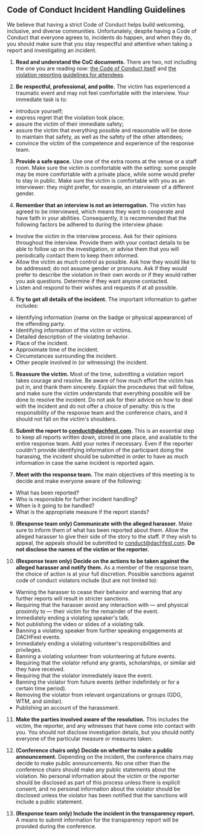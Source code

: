 ## Code of Conduct Incident Handling Guidelines

We believe that having a strict Code of Conduct helps build welcoming, inclusive, and diverse communities. Unfortunately, despite having a Code of Conduct that everyone agrees to, incidents do happen, and when they do, you should make sure that you stay respectful and attentive when taking a report and investigating an incident.

1. **Read and understand the CoC documents.** There are two, not including the one you are reading now: [the Code of Conduct itself](/conduct) and [the violation reporting guidelines for attendees](/violation-reporting).

2. **Be respectful, professional, and polite.** The victim has experienced a traumatic event and may not feel comfortable with the interview. Your immediate task is to:

* introduce yourself;
* express regret that the violation took place;
* assure the victim of their immediate safety;
* assure the victim that everything possible and reasonable will be done to maintain that safety, as well as the safety of the other attendees;
* convince the victim of the competence and experience of the response team.

3. **Provide a safe space.** Use one of the extra rooms at the venue or a staff room. Make sure the victim is comfortable with the setting: some people may be more comfortable with a private place, while some would prefer to stay in public. Make sure the victim is comfortable with you as an interviewer: they might prefer, for example, an interviewer of a different gender.

4. **Remember that an interview is not an interrogation.** The victim has agreed to be interviewed, which means they want to cooperate and have faith in your abilities. Consequently, it is recommended that the following factors be adhered to during the interview phase:

* Involve the victim in the interview process. Ask for their opinions throughout the interview. Provide them with your contact details to be able to follow up on the investigation, or advise them that you will periodically contact them to keep them informed.
* Allow the victim as much control as possible. Ask how they would like to be addressed; do not assume gender or pronouns. Ask if they would prefer to describe the violation in their own words or if they would rather you ask questions. Determine if they want anyone contacted.
* Listen and respond to their wishes and requests if at all possible.

4. **Try to get all details of the incident.** The important information to gather includes:

* Identifying information (name on the badge or physical appearance) of the offending party.
* Identifying information of the victim or victims.
* Detailed description of the violating behavior.
* Place of the incident.
* Approximate time of the incident.
* Circumstances surrounding the incident.
* Other people involved in (or witnessing) the incident.

5. **Reassure the victim.** Most of the time, submitting a violation report takes courage and resolve. Be aware of how much effort the victim has put in, and thank them sincerely. Explain the procedures that will follow, and make sure the victim understands that everything possible will be done to resolve the incident. Do not ask for their advice on how to deal with the incident and do not offer a choice of penalty: this is the responsibility of the response team and the conference chairs, and it should not fall on the victim's shoulders.

7. **Submit the report to conduct@dachfest.com.** This is an essential step to keep all reports written down, stored in one place, and available to the entire response team. Add your notes if necessary. Even if the reporter couldn't provide identifying information of the participant doing the harassing, the incident should be submitted in order to have as much information in case the same incident is reported again.

8. **Meet with the response team.** The main objectives of this meeting is to decide and make everyone aware of the following:

* What has been reported?
* Who is responsible for further incident handling?
* When is it going to be handled?
* What is the appropriate measure if the report stands?

9. **(Response team only) Communicate with the alleged harasser.** Make sure to inform them of what has been reported about them. Allow the alleged harasser to give their side of the story to the staff. If they wish to appeal, the appeals should be submitted to conduct@dachfest.com. **Do not disclose the names of the victim or the reporter.**

10. **(Response team only) Decide on the actions to be taken against the alleged harasser and notify them.** As a member of the response team, the choice of action is at your full discretion. Possible sanctions against code of conduct violators include (but are not limited to):

* Warning the harasser to cease their behavior and warning that any further reports will result in stricter sanctions.
* Requiring that the harasser avoid any interaction with — and physical proximity to — their victim for the remainder of the event.
* Immediately ending a violating speaker's talk.
* Not publishing the video or slides of a violating talk.
* Banning a violating speaker from further speaking engagements at DACHFest events.
* Immediately ending a violating volunteer's responsibilities and privileges.
* Banning a violating volunteer from volunteering at future events.
* Requiring that the violator refund any grants, scholarships, or similar aid they have received.
* Requiring that the violator immediately leave the event.
* Banning the violator from future events (either indefinitely or for a certain time period).
* Removing the violator from relevant organizations or groups (GDG, WTM, and similar).
* Publishing an account of the harassment.

11. **Make the parties involved aware of the resolution.** This includes the victim, the reporter, and any witnesses that have come into contact with you. You should not disclose investigation details, but you should notify everyone of the particular measure or measures taken.

12. **(Conference chairs only) Decide on whether to make a public announcement.** Depending on the incident, the conference chairs may decide to make public announcements. No one other than the conference chairs should make any public statements about the violation. No personal information about the victim or the reporter should be disclosed as part of this process unless there is explicit consent, and no personal information about the violator should be disclosed unless the violator has been notified that the sanctions will include a public statement.

13. **(Response team only) Include the incident in the transparency report.** A means to submit information for the transparency report will be provided during the conference.
